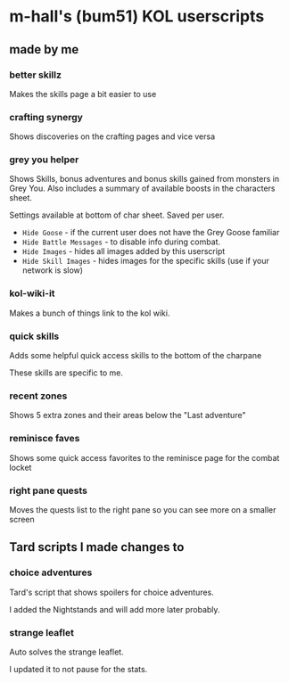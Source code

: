 # m-hall's (bum51) KOL userscripts

## made by me

### better skillz
Makes the skills page a bit easier to use

### crafting synergy
Shows discoveries on the crafting pages and vice versa

### grey you helper
Shows Skills, bonus adventures and bonus skills gained from monsters in Grey You. Also includes a summary of available boosts in the characters sheet.

Settings available at bottom of char sheet. Saved per user.
- `Hide Goose` - if the current user does not have the Grey Goose familiar
- `Hide Battle Messages` - to disable info during combat.
- `Hide Images` - hides all images added by this userscript
- `Hide Skill Images` - hides images for the specific skills (use if your network is slow)

### kol-wiki-it
Makes a bunch of things link to the kol wiki.

### quick skills
Adds some helpful quick access skills to the bottom of the charpane

These skills are specific to me.

### recent zones
Shows 5 extra zones and their areas below the "Last adventure"

### reminisce faves
Shows some quick access favorites to the reminisce page for the combat locket

### right pane quests
Moves the quests list to the right pane so you can see more on a smaller screen


## Tard scripts I made changes to

### choice adventures
Tard's script that shows spoilers for choice adventures.

I added the Nightstands and will add more later probably.

### strange leaflet 
Auto solves the strange leaflet.

I updated it to not pause for the stats.